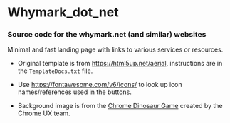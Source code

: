 # Whymark_dot_net
### Source code for the whymark.net (and similar) websites

Minimal and fast landing page with links to various services or resources.

- Original template is from https://html5up.net/aerial, instructions are in the `TemplateDocs.txt` file.

- Use https://fontawesome.com/v6/icons/ to look up icon names/references used in the buttons.

- Background image is from the [Chrome Dinosaur Game](https://en.wikipedia.org/wiki/Dinosaur_Game) created by the Chrome UX team.